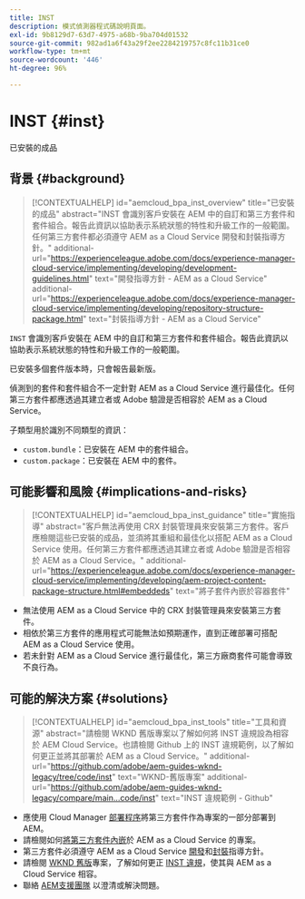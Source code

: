 ```yaml
---
title: INST
description: 模式偵測器程式碼說明頁面。
exl-id: 9b8129d7-63d7-4975-a68b-9ba704d01532
source-git-commit: 982ad1a6f43a29f2ee2284219757c8fc11b31ce0
workflow-type: tm+mt
source-wordcount: '446'
ht-degree: 96%

---
```


# INST {#inst}

已安裝的成品

## 背景 {#background}

>[!CONTEXTUALHELP]
>id="aemcloud_bpa_inst_overview"
>title="已安裝的成品"
>abstract="INST 會識別客戶安裝在 AEM 中的自訂和第三方套件和套件組合。報告此資訊以協助表示系統狀態的特性和升級工作的一般範圍。任何第三方套件都必須遵守 AEM as a Cloud Service 開發和封裝指導方針。"
>additional-url="https://experienceleague.adobe.com/docs/experience-manager-cloud-service/implementing/developing/development-guidelines.html" text="開發指導方針 - AEM as a Cloud Service"
>additional-url="https://experienceleague.adobe.com/docs/experience-manager-cloud-service/implementing/developing/repository-structure-package.html" text="封裝指導方針 - AEM as a Cloud Service"

`INST` 會識別客戶安裝在 AEM 中的自訂和第三方套件和套件組合。報告此資訊以協助表示系統狀態的特性和升級工作的一般範圍。

已安裝多個套件版本時，只會報告最新版。

偵測到的套件和套件組合不一定針對 AEM as a Cloud Service 進行最佳化。任何第三方套件都應透過其建立者或 Adobe 驗證是否相容於 AEM as a Cloud Service。

子類型用於識別不同類型的資訊：

* `custom.bundle`：已安裝在 AEM 中的套件組合。
* `custom.package`：已安裝在 AEM 中的套件。

## 可能影響和風險 {#implications-and-risks}

>[!CONTEXTUALHELP]
>id="aemcloud_bpa_inst_guidance"
>title="實施指導"
>abstract="客戶無法再使用 CRX 封裝管理員來安裝第三方套件。客戶應檢閱這些已安裝的成品，並須將其重組和最佳化以搭配 AEM as a Cloud Service 使用。任何第三方套件都應透過其建立者或 Adobe 驗證是否相容於 AEM as a Cloud Service。"
>additional-url="https://experienceleague.adobe.com/docs/experience-manager-cloud-service/implementing/developing/aem-project-content-package-structure.html#embeddeds" text="將子套件內嵌於容器套件"


* 無法使用 AEM as a Cloud Service 中的 CRX 封裝管理員來安裝第三方套件。
* 相依於第三方套件的應用程式可能無法如預期運作，直到正確部署可搭配 AEM as a Cloud Service 使用。
* 若未針對 AEM as a Cloud Service 進行最佳化，第三方廠商套件可能會導致不良行為。

## 可能的解決方案 {#solutions}

>[!CONTEXTUALHELP]
>id="aemcloud_bpa_inst_tools"
>title="工具和資源"
>abstract="請檢閱 WKND 舊版專案以了解如何將 INST 違規設為相容於 AEM Cloud Service。也請檢閱 Github 上的 INST 違規範例，以了解如何更正並將其部署於 AEM as a Cloud Service。"
>additional-url="https://github.com/adobe/aem-guides-wknd-legacy/tree/code/inst" text="WKND-舊版專案"
>additional-url="https://github.com/adobe/aem-guides-wknd-legacy/compare/main...code/inst" text="INST 違規範例 - Github"

* 應使用 Cloud Manager [部署程序](https://experienceleague.adobe.com/docs/experience-manager-cloud-service/implementing/using-cloud-manager/deploy-code.html#deployment-process)將第三方套件作為專案的一部分部署到 AEM。
* 請檢閱如何[將第三方套件內嵌](https://experienceleague.adobe.com/docs/experience-manager-cloud-service/implementing/developing/aem-project-content-package-structure.html#embedding-3rd-party-packages)於 AEM as a Cloud Service 的專案。
* 第三方套件必須遵守 AEM as a Cloud Service [開發](https://experienceleague.adobe.com/docs/experience-manager-cloud-service/implementing/developing/development-guidelines.html)和[封裝](https://experienceleague.adobe.com/docs/experience-manager-cloud-service/implementing/developing/repository-structure-package.html)指導方針。
* 請檢閱 [WKND 舊版](https://github.com/adobe/aem-guides-wknd-legacy/tree/code/inst)專案，了解如何更正 [INST 違規](https://github.com/adobe/aem-guides-wknd-legacy/compare/main...code/inst)，使其與 AEM as a Cloud Service 相容。
* 聯絡 [AEM支援團隊](https://helpx.adobe.com/tw/enterprise/using/support-for-experience-cloud.html) 以澄清或解決問題。
